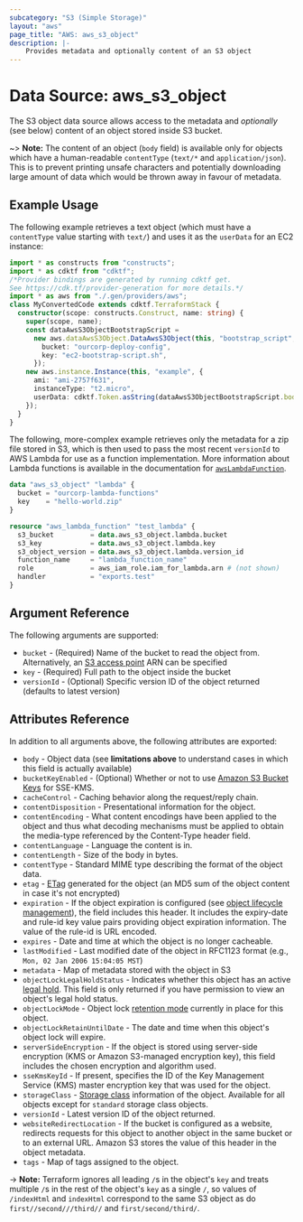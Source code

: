 ```yaml
---
subcategory: "S3 (Simple Storage)"
layout: "aws"
page_title: "AWS: aws_s3_object"
description: |-
    Provides metadata and optionally content of an S3 object
---
```


# Data Source: aws_s3_object

The S3 object data source allows access to the metadata and
_optionally_ (see below) content of an object stored inside S3 bucket.

~> **Note:** The content of an object (`body` field) is available only for objects which have a human-readable `contentType` (`text/*` and `application/json`). This is to prevent printing unsafe characters and potentially downloading large amount of data which would be thrown away in favour of metadata.

## Example Usage

The following example retrieves a text object (which must have a `contentType`
value starting with `text/`) and uses it as the `userData` for an EC2 instance:

```typescript
import * as constructs from "constructs";
import * as cdktf from "cdktf";
/*Provider bindings are generated by running cdktf get.
See https://cdk.tf/provider-generation for more details.*/
import * as aws from "./.gen/providers/aws";
class MyConvertedCode extends cdktf.TerraformStack {
  constructor(scope: constructs.Construct, name: string) {
    super(scope, name);
    const dataAwsS3ObjectBootstrapScript =
      new aws.dataAwsS3Object.DataAwsS3Object(this, "bootstrap_script", {
        bucket: "ourcorp-deploy-config",
        key: "ec2-bootstrap-script.sh",
      });
    new aws.instance.Instance(this, "example", {
      ami: "ami-2757f631",
      instanceType: "t2.micro",
      userData: cdktf.Token.asString(dataAwsS3ObjectBootstrapScript.body),
    });
  }
}

```

The following, more-complex example retrieves only the metadata for a zip
file stored in S3, which is then used to pass the most recent `versionId`
to AWS Lambda for use as a function implementation. More information about
Lambda functions is available in the documentation for
[`awsLambdaFunction`](/docs/providers/aws/r/lambda_function.html).

```terraform
data "aws_s3_object" "lambda" {
  bucket = "ourcorp-lambda-functions"
  key    = "hello-world.zip"
}

resource "aws_lambda_function" "test_lambda" {
  s3_bucket         = data.aws_s3_object.lambda.bucket
  s3_key            = data.aws_s3_object.lambda.key
  s3_object_version = data.aws_s3_object.lambda.version_id
  function_name     = "lambda_function_name"
  role              = aws_iam_role.iam_for_lambda.arn # (not shown)
  handler           = "exports.test"
}
```

## Argument Reference

The following arguments are supported:

* `bucket` - (Required) Name of the bucket to read the object from. Alternatively, an [S3 access point](https://docs.aws.amazon.com/AmazonS3/latest/dev/using-access-points.html) ARN can be specified
* `key` - (Required) Full path to the object inside the bucket
* `versionId` - (Optional) Specific version ID of the object returned (defaults to latest version)

## Attributes Reference

In addition to all arguments above, the following attributes are exported:

* `body` - Object data (see **limitations above** to understand cases in which this field is actually available)
* `bucketKeyEnabled` - (Optional) Whether or not to use [Amazon S3 Bucket Keys](https://docs.aws.amazon.com/AmazonS3/latest/dev/bucket-key.html) for SSE-KMS.
* `cacheControl` - Caching behavior along the request/reply chain.
* `contentDisposition` - Presentational information for the object.
* `contentEncoding` - What content encodings have been applied to the object and thus what decoding mechanisms must be applied to obtain the media-type referenced by the Content-Type header field.
* `contentLanguage` - Language the content is in.
* `contentLength` - Size of the body in bytes.
* `contentType` - Standard MIME type describing the format of the object data.
* `etag` - [ETag](https://en.wikipedia.org/wiki/HTTP_ETag) generated for the object (an MD5 sum of the object content in case it's not encrypted)
* `expiration` - If the object expiration is configured (see [object lifecycle management](http://docs.aws.amazon.com/AmazonS3/latest/dev/object-lifecycle-mgmt.html)), the field includes this header. It includes the expiry-date and rule-id key value pairs providing object expiration information. The value of the rule-id is URL encoded.
* `expires` - Date and time at which the object is no longer cacheable.
* `lastModified` - Last modified date of the object in RFC1123 format (e.g., `Mon, 02 Jan 2006 15:04:05 MST`)
* `metadata` - Map of metadata stored with the object in S3
* `objectLockLegalHoldStatus` - Indicates whether this object has an active [legal hold](https://docs.aws.amazon.com/AmazonS3/latest/dev/object-lock-overview.html#object-lock-legal-holds). This field is only returned if you have permission to view an object's legal hold status.
* `objectLockMode` - Object lock [retention mode](https://docs.aws.amazon.com/AmazonS3/latest/dev/object-lock-overview.html#object-lock-retention-modes) currently in place for this object.
* `objectLockRetainUntilDate` - The date and time when this object's object lock will expire.
* `serverSideEncryption` - If the object is stored using server-side encryption (KMS or Amazon S3-managed encryption key), this field includes the chosen encryption and algorithm used.
* `sseKmsKeyId` - If present, specifies the ID of the Key Management Service (KMS) master encryption key that was used for the object.
* `storageClass` - [Storage class](http://docs.aws.amazon.com/AmazonS3/latest/dev/storage-class-intro.html) information of the object. Available for all objects except for `standard` storage class objects.
* `versionId` - Latest version ID of the object returned.
* `websiteRedirectLocation` - If the bucket is configured as a website, redirects requests for this object to another object in the same bucket or to an external URL. Amazon S3 stores the value of this header in the object metadata.
* `tags`  - Map of tags assigned to the object.

-> **Note:** Terraform ignores all leading `/`s in the object's `key` and treats multiple `/`s in the rest of the object's `key` as a single `/`, so values of `/indexHtml` and `indexHtml` correspond to the same S3 object as do `first//second///third//` and `first/second/third/`.

<!-- cache-key: cdktf-0.17.0-pre.15 input-eed2550f3750e2b56fba9c2c317a13041d3b8b66aa227b83d1d4b8b4d8144c87 -->